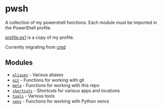 # pwsh

A collection of my powershell functions. Each module must be imported in the PowerShell profile.

[profile.ps1](profile.ps1) is a copy of my profile.

Currently migrating from [cmd](https://github.com/skarfie123/cmd)

## Modules

- [`aliases`](aliases.psm1) - Various aliases
- [`git`](git.psm1) - Functions for working with git
- [`meta`](meta.psm1) - Functions for working with this repo
- [`shortcuts`](shortcuts.psm1) - Shortcuts for various apps and locations
- [`tools`](tools.psm1) - Various tools
- [`venv`](venv.psm1) - Functions for working with Python venvs
